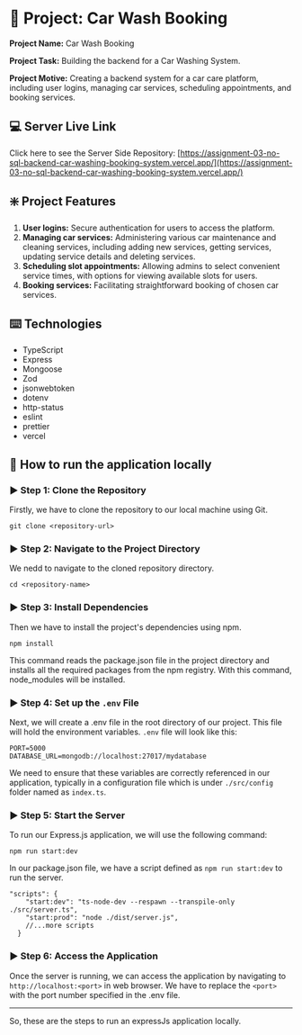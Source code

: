 
# :ledger: Project: Car Wash Booking

**Project Name:** Car Wash Booking

**Project Task:** Building the backend for a Car Washing System.

**Project Motive:** Creating a backend system for a car care platform, including user logins, managing car services, scheduling appointments, and booking services.

## :computer: Server Live Link
Click here to see the Server Side Repository: [https://assignment-03-no-sql-backend-car-washing-booking-system.vercel.app/](https://assignment-03-no-sql-backend-car-washing-booking-system.vercel.app/)

## :sparkle: Project Features

1. **User logins:** Secure authentication for users to access the platform.
2. **Managing car services:** Administering various car maintenance and cleaning services, including adding new services, getting services, updating service details and deleting services.
3. **Scheduling slot appointments:** Allowing admins to select convenient service times, with options for viewing available slots for users.
4. **Booking services:** Facilitating straightforward booking of chosen car services.

## :keyboard: Technologies

* TypeScript
* Express
* Mongoose
* Zod
* jsonwebtoken
* dotenv
* http-status
* eslint
* prettier
* vercel

## :link: How to run the application locally

### :arrow_forward: Step 1: Clone the Repository
Firstly, we have to clone the repository to our local machine using Git.

```node
git clone <repository-url>
```

### :arrow_forward: Step 2: Navigate to the Project Directory
We nedd to navigate to the cloned repository directory.

```node
cd <repository-name>
```

### :arrow_forward: Step 3: Install Dependencies
Then we have to install the project's dependencies using npm.

```node
npm install
```

This command reads the package.json file in the project directory and installs all the required packages from the npm registry. With this command, node_modules will be installed.

### :arrow_forward: Step 4: Set up the `.env` File
Next, we will create a .env file in the root directory of our project. This file will hold the environment variables. `.env` file will look like this:

```node
PORT=5000
DATABASE_URL=mongodb://localhost:27017/mydatabase
```
We need to ensure that these variables are correctly referenced in our application, typically in a configuration file which is under `./src/config` folder named as `index.ts`.

### :arrow_forward: Step 5: Start the Server
To run our Express.js application, we will use the following command:

```node
npm run start:dev
```
In our package.json file, we have a script defined as `npm run start:dev` to run the server.
```node
"scripts": {
    "start:dev": "ts-node-dev --respawn --transpile-only ./src/server.ts",
    "start:prod": "node ./dist/server.js",
    //...more scripts
  }
```

### :arrow_forward: Step 6: Access the Application
Once the server is running, we can access the application by navigating to `http://localhost:<port>` in web browser. We have to replace the `<port>` with the port number specified in the .env file.

***
So, these are the steps to run an expressJs application locally.
